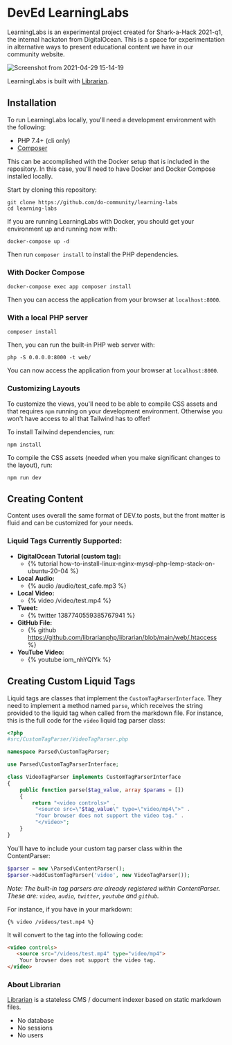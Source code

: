 # DevEd LearningLabs
LearningLabs is an experimental project created for Shark-a-Hack 2021-q1, the internal hackaton from DigitalOcean.
This is a space for experimentation in alternative ways to present educational content we have in our community website.

![Screenshot from 2021-04-29 15-14-19](https://user-images.githubusercontent.com/293241/116556419-b57d1d80-a8fd-11eb-9465-81d8af0ccfc2.png)

LearningLabs is built with [Librarian](https://github.com/librarianphp/librarian).

## Installation
To run LearningLabs locally, you'll need a development environment with the following:

- PHP 7.4+ (cli only)
- [Composer](https://getcomposer.org)

This can be accomplished with the Docker setup that is included in the repository. In this case, you'll need to have Docker and Docker Compose installed locally.

Start by cloning this repository:

```shell
git clone https://github.com/do-community/learning-labs
cd learning-labs
```

If you are running LearningLabs with Docker, you should get your environment up and running now with:

```shell
docker-compose up -d
```
Then run `composer install` to install the PHP dependencies. 

### With Docker Compose
```command
docker-compose exec app composer install
```

Then you can access the application from your browser at `localhost:8000`.

### With a local PHP server
```command
composer install
```
Then, you can run the built-in PHP web server with:

```shell
php -S 0.0.0.0:8000 -t web/
```

You can now access the application from your browser at `localhost:8000`.

### Customizing Layouts

To customize the views, you'll need to be able to compile CSS assets and that requires `npm` running on your development environment. Otherwise you won't have access to all that Tailwind has to offer!

To install Tailwind dependencies, run:

```shell
npm install
```
To compile the CSS assets (needed when you make significant changes to the layout), run:

```shell
npm run dev
```

## Creating Content
Content uses overall the same format of DEV.to posts, but the front matter is fluid and can be customized for your needs.

### Liquid Tags Currently Supported:

- **DigitalOcean Tutorial (custom tag):**
  - {% tutorial how-to-install-linux-nginx-mysql-php-lemp-stack-on-ubuntu-20-04 %}
- **Local Audio:** 
  - {% audio /audio/test_cafe.mp3 %}
- **Local Video:**
  - {% video /video/test.mp4 %}
- **Tweet:**
  - {% twitter 1387740559385767941 %}
- **GitHub File:**
  - {% github https://github.com/librarianphp/librarian/blob/main/web/.htaccess %}
- **YouTube Video:**
  - {% youtube iom_nhYQIYk %}

## Creating Custom Liquid Tags

Liquid tags are classes that implement the `CustomTagParserInterface`. They need to implement a method named `parse`, which receives the string provided to the liquid tag when called from the markdown file.
For instance, this is the full code for the `video` liquid tag parser class:

```php
<?php
#src/CustomTagParser/VideoTagParser.php

namespace Parsed\CustomTagParser;

use Parsed\CustomTagParserInterface;

class VideoTagParser implements CustomTagParserInterface
{
    public function parse($tag_value, array $params = [])
    {
        return "<video controls>" .
         "<source src=\"$tag_value\" type=\"video/mp4\">" .
         "Your browser does not support the video tag." .
         "</video>";
    }
}
```

You'll have to include your custom tag parser class within the ContentParser:

```php
$parser = new \Parsed\ContentParser();
$parser->addCustomTagParser('video', new VideoTagParser());
```
_Note: The built-in tag parsers are already registered within ContentParser. These are: `video`, `audio`, `twitter`, `youtube` and `github`._


For instance, if you have in your markdown:

```
{% video /videos/test.mp4 %}
```

It will convert to the tag into the following code:

```html
<video controls>
   <source src="/videos/test.mp4" type="video/mp4">
    Your browser does not support the video tag.
</video>
```

### About Librarian
[Librarian](https://github.com/librarianphp/librarian) is a stateless CMS / document indexer based on static markdown files.

* No database
* No sessions
* No users



